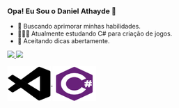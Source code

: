 ### Opa! Eu Sou o Daniel Athayde 👋



- 🔭 Buscando aprimorar minhas habilidades.
- 👨🏻‍💻 Atualmente estudando C# para criação de jogos.
- 🤯 Aceitando dicas abertamente.
 
 <div>
  <a href="https://github.com/Daniel-Athayde">
  <img height="180em" src="https://github-readme-stats.vercel.app/api?username=Daniel-Athayde&show_icons=false&theme=dark&include_all_commits=true&count_private=true"/>
  <img height="180em" src="https://github-readme-stats.vercel.app/api/top-langs/?username=Daniel-Athayde&layout=compact&langs_count=7&theme=dark"/>
</div>

<div style="display: inline_block"><br>
  
  <img align="center" alt="vs-code" height="80" width="100" src="https://raw.githubusercontent.com/devicons/devicon/master/icons/vscode/vscode-plain.svg">
  <img align="center" alt="vs-code" height="80" width="100" src="https://raw.githubusercontent.com/devicons/devicon/master/icons/csharp/csharp-plain.svg">
  

  
</div>
 
